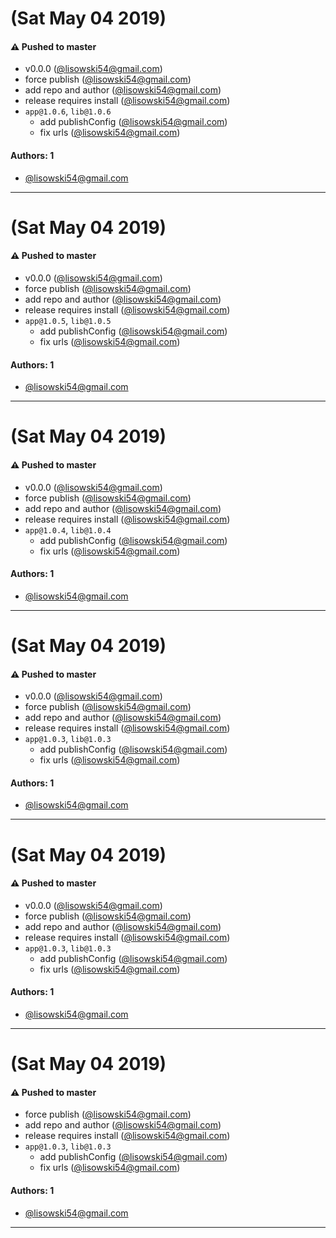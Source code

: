 # (Sat May 04 2019)

#### ⚠️  Pushed to master

- v0.0.0  ([@lisowski54@gmail.com](https://github.com/lisowski54@gmail.com))
- force publish  ([@lisowski54@gmail.com](https://github.com/lisowski54@gmail.com))
- add repo and author  ([@lisowski54@gmail.com](https://github.com/lisowski54@gmail.com))
- release requires install  ([@lisowski54@gmail.com](https://github.com/lisowski54@gmail.com))
- `app@1.0.6`, `lib@1.0.6`
  - add publishConfig  ([@lisowski54@gmail.com](https://github.com/lisowski54@gmail.com))
  - fix urls  ([@lisowski54@gmail.com](https://github.com/lisowski54@gmail.com))

#### Authors: 1

- [@lisowski54@gmail.com](https://github.com/lisowski54@gmail.com)

---

# (Sat May 04 2019)

#### ⚠️  Pushed to master

- v0.0.0  ([@lisowski54@gmail.com](https://github.com/lisowski54@gmail.com))
- force publish  ([@lisowski54@gmail.com](https://github.com/lisowski54@gmail.com))
- add repo and author  ([@lisowski54@gmail.com](https://github.com/lisowski54@gmail.com))
- release requires install  ([@lisowski54@gmail.com](https://github.com/lisowski54@gmail.com))
- `app@1.0.5`, `lib@1.0.5`
  - add publishConfig  ([@lisowski54@gmail.com](https://github.com/lisowski54@gmail.com))
  - fix urls  ([@lisowski54@gmail.com](https://github.com/lisowski54@gmail.com))

#### Authors: 1

- [@lisowski54@gmail.com](https://github.com/lisowski54@gmail.com)

---

# (Sat May 04 2019)

#### ⚠️  Pushed to master

- v0.0.0  ([@lisowski54@gmail.com](https://github.com/lisowski54@gmail.com))
- force publish  ([@lisowski54@gmail.com](https://github.com/lisowski54@gmail.com))
- add repo and author  ([@lisowski54@gmail.com](https://github.com/lisowski54@gmail.com))
- release requires install  ([@lisowski54@gmail.com](https://github.com/lisowski54@gmail.com))
- `app@1.0.4`, `lib@1.0.4`
  - add publishConfig  ([@lisowski54@gmail.com](https://github.com/lisowski54@gmail.com))
  - fix urls  ([@lisowski54@gmail.com](https://github.com/lisowski54@gmail.com))

#### Authors: 1

- [@lisowski54@gmail.com](https://github.com/lisowski54@gmail.com)

---

# (Sat May 04 2019)

#### ⚠️  Pushed to master

- v0.0.0  ([@lisowski54@gmail.com](https://github.com/lisowski54@gmail.com))
- force publish  ([@lisowski54@gmail.com](https://github.com/lisowski54@gmail.com))
- add repo and author  ([@lisowski54@gmail.com](https://github.com/lisowski54@gmail.com))
- release requires install  ([@lisowski54@gmail.com](https://github.com/lisowski54@gmail.com))
- `app@1.0.3`, `lib@1.0.3`
  - add publishConfig  ([@lisowski54@gmail.com](https://github.com/lisowski54@gmail.com))
  - fix urls  ([@lisowski54@gmail.com](https://github.com/lisowski54@gmail.com))

#### Authors: 1

- [@lisowski54@gmail.com](https://github.com/lisowski54@gmail.com)

---

# (Sat May 04 2019)

#### ⚠️  Pushed to master

- v0.0.0  ([@lisowski54@gmail.com](https://github.com/lisowski54@gmail.com))
- force publish  ([@lisowski54@gmail.com](https://github.com/lisowski54@gmail.com))
- add repo and author  ([@lisowski54@gmail.com](https://github.com/lisowski54@gmail.com))
- release requires install  ([@lisowski54@gmail.com](https://github.com/lisowski54@gmail.com))
- `app@1.0.3`, `lib@1.0.3`
  - add publishConfig  ([@lisowski54@gmail.com](https://github.com/lisowski54@gmail.com))
  - fix urls  ([@lisowski54@gmail.com](https://github.com/lisowski54@gmail.com))

#### Authors: 1

- [@lisowski54@gmail.com](https://github.com/lisowski54@gmail.com)

---

# (Sat May 04 2019)

#### ⚠️ Pushed to master

- force publish ([@lisowski54@gmail.com](https://github.com/lisowski54@gmail.com))
- add repo and author ([@lisowski54@gmail.com](https://github.com/lisowski54@gmail.com))
- release requires install ([@lisowski54@gmail.com](https://github.com/lisowski54@gmail.com))
- `app@1.0.3`, `lib@1.0.3`
  - add publishConfig ([@lisowski54@gmail.com](https://github.com/lisowski54@gmail.com))
  - fix urls ([@lisowski54@gmail.com](https://github.com/lisowski54@gmail.com))

#### Authors: 1

- [@lisowski54@gmail.com](https://github.com/lisowski54@gmail.com)

---
